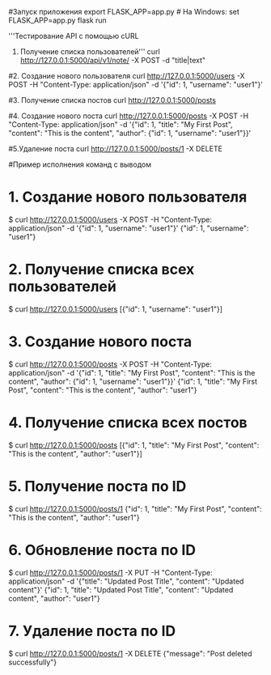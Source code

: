 #Запуск приложения
export FLASK_APP=app.py     # На Windows: set FLASK_APP=app.py
flask run



'''Тестирование API с помощью cURL
1. Получение списка пользователей'''
curl http://127.0.0.1:5000/api/v1/note/ -X POST -d "title|text"

#2. Создание нового пользователя
curl http://127.0.0.1:5000/users -X POST -H "Content-Type: application/json" -d '{"id": 1, "username": "user1"}'


#3. Получение списка постов
curl http://127.0.0.1:5000/posts


#4. Создание нового поста
curl http://127.0.0.1:5000/posts -X POST -H "Content-Type: application/json" -d '{"id": 1, "title": "My First Post", "content": "This is the content", "author": {"id": 1, "username": "user1"}}'


#5.Удаление поста
curl http://127.0.0.1:5000/posts/1 -X DELETE

#Пример исполнения команд с выводом
# 1. Создание нового пользователя
$ curl http://127.0.0.1:5000/users -X POST -H "Content-Type: application/json" -d '{"id": 1, "username": "user1"}'
{"id": 1, "username": "user1"}

# 2. Получение списка всех пользователей
$ curl http://127.0.0.1:5000/users
[{"id": 1, "username": "user1"}]

# 3. Создание нового поста
$ curl http://127.0.0.1:5000/posts -X POST -H "Content-Type: application/json" -d '{"id": 1, "title": "My First Post", "content": "This is the content", "author": {"id": 1, "username": "user1"}}'
{"id": 1, "title": "My First Post", "content": "This is the content", "author": "user1"}

# 4. Получение списка всех постов
$ curl http://127.0.0.1:5000/posts
[{"id": 1, "title": "My First Post", "content": "This is the content", "author": "user1"}]

# 5. Получение поста по ID
$ curl http://127.0.0.1:5000/posts/1
{"id": 1, "title": "My First Post", "content": "This is the content", "author": "user1"}

# 6. Обновление поста по ID
$ curl http://127.0.0.1:5000/posts/1 -X PUT -H "Content-Type: application/json" -d '{"title": "Updated Post Title", "content": "Updated content"}'
{"id": 1, "title": "Updated Post Title", "content": "Updated content", "author": "user1"}

# 7. Удаление поста по ID
$ curl http://127.0.0.1:5000/posts/1 -X DELETE
{"message": "Post deleted successfully"}
